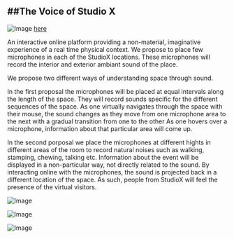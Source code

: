 ##The Voice of Studio X
---
![Image](https://raw.github.com/site2site/The-Voice-of-Studio-X/master/Images/Diagram1.jpg)
[here](http://www.zimoun.net/works.html)

An interactive online platform providing a non-material, imaginative experience of a real time physical context.
We propose to place few microphones in each of the StudioX locations. These microphones will record the interior and exterior 
ambiant sound of the place.

We propose two different ways of understanding space through sound.

In the first proposal the microphones will be placed at equal intervals along the length of the space. They will record sounds 
specific for the different sequences of the space.
As one virtually navigates through the space with their mouse, the sound changes as they move from one microphone area to the next with a gradual transition from one to the other
As one hovers over a microphone, information about that particular area will come up.

In the second porposal we place the microphones at different hights in different areas of the room to record natural noises such as walking, stamping, chewing, talking etc.
Information about the event will be displayed in a non-particular way, not directly related to the sound.
By interacting online with the microphones, the sound is projected back in a different location of the space. As such, people from StudioX will feel the presence of the virtual visitors.


![Image](https://raw.github.com/site2site/The-Voice-of-Studio-X/master/Images/Diagram1.jpg)

![Image](https://raw.github.com/site2site/The-Voice-of-Studio-X/master/Images/diagram2.jpg)

![Image](https://raw.github.com/site2site/The-Voice-of-Studio-X/master/Images/Website.jpg)

